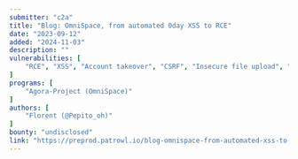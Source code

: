 ```yaml
---
submitter: "c2a"
title: "Blog: OmniSpace, from automated 0day XSS to RCE"
date: "2023-09-12"
added: "2024-11-03"
description: ""
vulnerabilities: [
    "RCE", "XSS", "Account takeover", "CSRF", "Insecure file upload", "LFI", "Security code review"
]
programs: [
    "Agora-Project (OmniSpace)"
]
authors: [
    "Florent (@Pepito_oh)"
]
bounty: "undisclosed"
link: "https://preprod.patrowl.io/blog-omnispace-from-automated-xss-to-rce-cve-2023-40228/"
---
```




